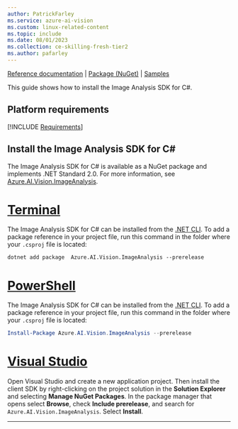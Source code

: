 ```yaml
---
author: PatrickFarley
ms.service: azure-ai-vision
ms.custom: linux-related-content
ms.topic: include
ms.date: 08/01/2023
ms.collection: ce-skilling-fresh-tier2
ms.author: pafarley
---
```


[Reference documentation](https://aka.ms/azsdk/image-analysis/ref-docs/csharp) | [Package (NuGet)](https://aka.ms/azsdk/image-analysis/package/nuget) | [Samples](https://aka.ms/azsdk/image-analysis/samples/csharp)

This guide shows how to install the Image Analysis SDK for C#. 

## Platform requirements

[!INCLUDE [Requirements](csharp-requirements.md)]

## Install the Image Analysis SDK for C#

The Image Analysis SDK for C# is available as a NuGet package and implements .NET Standard 2.0. For more information, see <a href="https://www.nuget.org/packages/Azure.AI.Vision.ImageAnalysis" target="_blank">Azure.AI.Vision.ImageAnalysis</a>.


# [Terminal](#tab/dotnetcli)

The Image Analysis SDK for C# can be installed from the [.NET CLI](https://dotnet.microsoft.com/download/dotnet/). To add a package reference in your project file, run this command in the folder where your `.csproj` file is located:

```dotnetcli
dotnet add package  Azure.AI.Vision.ImageAnalysis --prerelease
```

# [PowerShell](#tab/powershell)

The Image Analysis SDK for C# can be installed from the [.NET CLI](https://dotnet.microsoft.com/download/dotnet/). To add a package reference in your project file, run this command in the folder where your `.csproj` file is located:

```powershell
Install-Package Azure.AI.Vision.ImageAnalysis --prerelease
```

# [Visual Studio](#tab/vs)

Open Visual Studio and create a new application project. Then install the client SDK by right-clicking on the project solution in the **Solution Explorer** and selecting **Manage NuGet Packages**. In the package manager that opens select **Browse**, check **Include prerelease**, and search for `Azure.AI.Vision.ImageAnalysis`. Select **Install**.



---
